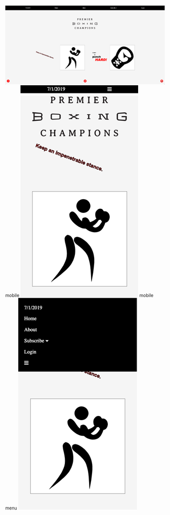 ![desktop screenshot](github_images/desktopflexboxing.png)
mobile ![mobile screenshot 1](github_images/mobileflexboxing.png)
mobile menu ![mobile screenshot 2](github_images/mobilemenuflexboxing.png)
